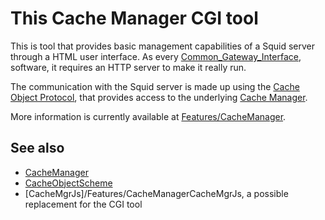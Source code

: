 # This Cache Manager CGI tool

This is tool that provides basic management capabilities of a Squid
server through a HTML user interface.
As every
[Common_Gateway_Interface](http://en.wikipedia.org/wiki/Common_Gateway_Interface),
software, it requires an HTTP server to make it really run.

The communication with the Squid server is made up using the
[Cache Object Protocol](/Features/CacheManager/CacheObjectScheme), that provides access to the underlying
[Cache Manager](/Features/CacheManager).

More information is currently available at
[Features/CacheManager](/Features/CacheManager).

## See also

- [CacheManager](/Features/CacheManager)
- [CacheObjectScheme](/Features/CacheManager/CacheObjectScheme)
- [CacheMgrJs]/Features/CacheManagerCacheMgrJs, a possible replacement for the CGI tool